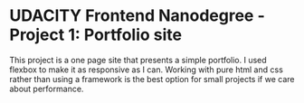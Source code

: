 # UDACITY Frontend Nanodegree - Project 1: Portfolio site

This project is a one page site that presents a simple portfolio. I used flexbox to make it as responsive as I can. Working with pure html and css rather than using a framework is the best option for small projects if we care about performance.
